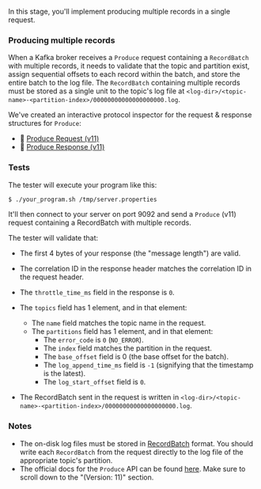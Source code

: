 In this stage, you'll implement producing multiple records in a single request.

### Producing multiple records

When a Kafka broker receives a `Produce` request containing a `RecordBatch` with multiple records, it needs to validate that the topic and partition exist, assign sequential offsets to each record within the batch, and store the entire batch to the log file. The `RecordBatch` containing multiple records must be stored as a single unit to the topic's log file at `<log-dir>/<topic-name>-<partition-index>/00000000000000000000.log`.

We've created an interactive protocol inspector for the request & response structures for `Produce`:

- 🔎 [Produce Request (v11)](https://binspec.org/kafka-produce-request-v11)
- 🔎 [Produce Response (v11)](https://binspec.org/kafka-produce-success-response)

### Tests

The tester will execute your program like this:

```bash
$ ./your_program.sh /tmp/server.properties
```

It'll then connect to your server on port 9092 and send a `Produce` (v11) request containing a RecordBatch with multiple records.

The tester will validate that:

- The first 4 bytes of your response (the "message length") are valid.
- The correlation ID in the response header matches the correlation ID in the request header.
- The `throttle_time_ms` field in the response is `0`.
- The `topics` field has 1 element, and in that element:
  - The `name` field matches the topic name in the request.
  - The `partitions` field has 1 element, and in that element:
    - The `error_code` is `0` (`NO_ERROR`).
    - The `index` field matches the partition in the request.
    - The `base_offset` field is 0 (the base offset for the batch).
    - The `log_append_time_ms` field is `-1` (signifying that the timestamp is the latest).
    - The `log_start_offset` field is `0`.
  
- The RecordBatch sent in the request is written in `<log-dir>/<topic-name>-<partition-index>/00000000000000000000.log`.

### Notes

- The on-disk log files must be stored in [RecordBatch](https://kafka.apache.org/documentation/#recordbatch) format. You should write each `RecordBatch` from the request directly to the log file of the appropriate topic's partition.
- The official docs for the `Produce` API can be found [here](https://kafka.apache.org/protocol.html#The_Messages_Produce). Make sure to scroll down to the "(Version: 11)" section.